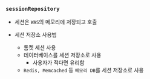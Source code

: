 ### `sessionRepository`

- 세션은 `WAS`의 메모리에 저장되고 호출

- 세션 저장소 사용법
    + 톰켓 세션 사용
    + 데이터베이스를 세션 저장소로 사용
        * 사용자가 적다면 유리함
    + `Redis, Memcached` 등 `메모리 DB`를 세션 저장소로 사용
